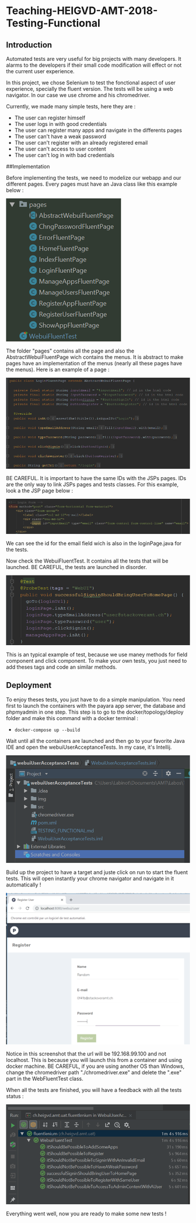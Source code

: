 # Teaching-HEIGVD-AMT-2018-Testing-Functional
## Introduction

Automated tests are very useful for big projects with many developers. It alarms to the developers if their small code modification will effect or not the current user experience. 

In this project, we chose Selenium to test the fonctional aspect of user experience, specially the fluent version. The tests will be using a web navigator. In our case we use chrome and his chromedriver. 

Currently, we made many simple tests, here they are :

- The user can register himself
- The user logs in with good credentials
- The user can register many apps and navigate in the differents pages
- The user can't have a weak password
- The user can't register with an already registered email
- The user can't access to user content
- The user can't log in with bad credentials

##Implementation

Before implementing the tests, we need to modelize our webapp and our different pages. Every pages must have an Java class like this example below :

![1542137357652](img/classPages.png)

The folder "pages" contains all the page and also the AbstractWebuiFluentPage wich contains the menus. It is abstract to make pages have an implementation of the menus (nearly all these pages have the menus). Here is an example of a page :

![1542137357652](img/loginPage.png)

BE CAREFUL. It is important to have the same IDs with the JSPs pages. IDs are the only way to link JSPs pages and tests classes. For this example, look a the JSP page below : 

![1542137357652](img/loginJSP.png)

We can see the id for the email field wich is also in the loginPage.java for the tests.

Now check the WebuiFluentTest. It contains all the tests that will be launched. BE CAREFUL, the tests are launched in disorder.

![1542137357652](img/webuiTest.png)

This is an typical example of test, because we use maney methods for field component and click component. To make your own tests, you just need to add theses tags and code an similar methods.

## Deployment

To enjoy theses tests, you just have to do a simple manipulation. You need first to launch the containers with the payara app server, the database and phpmyadmin in one step. This step is to go to the docker/topology/deploy folder and make this command with a docker terminal :

- `docker-compose up --build`

Wait until all the containers are launched and then go to your favorite Java IDE and open the webuiUserAcceptanceTests. In my case, it's Intellij.

![1542137357652](img/intellij.png)

Build up the project to have a target and juste click on run to start the fluent tests. This will open instantly your chrome navigator and navigate in it automatically !

![1542137357652](img/robot.png)

Notice in this screenshot that the url will be 192.168.99.100 and not localhost. This is because you will launch this from a container and using docker machine. BE CAREFUL, if you are using another OS than Windows, change the chromedriver path "./chromedriver.exe" and delete the ".exe" part in the WebFluentTest class.

When all the tests are finished, you will have a feedback with all the tests status :

![1542137357652](img/testsPassed.png)

Everything went well, now you are ready to make some new tests !